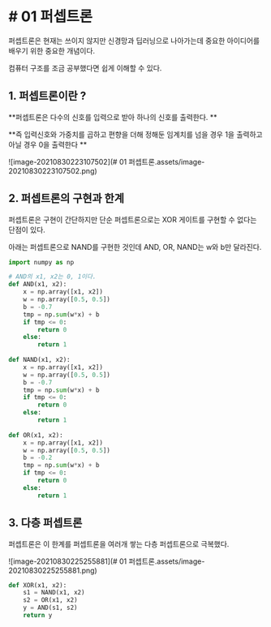 # # 01 퍼셉트론



퍼셉트론은 현재는 쓰이지 않지만 신경망과 딥러닝으로 나아가는데 중요한 아이디어를 배우기 위한 중요한 개념이다.

컴퓨터 구조를 조금 공부했다면 쉽게 이해할 수 있다.



## 1. 퍼셉트론이란 ?



**퍼셉트론은 다수의 신호를 입력으로 받아 하나의 신호를 출력한다. ** 

**즉 입력신호와 가중치를 곱하고 편향을 더해 정해둔 임계치를 넘을 경우 1을 출력하고 아닐 경우 0을 출력한다  **

![image-20210830223107502](# 01 퍼셉트론.assets/image-20210830223107502.png)



## 2. 퍼셉트론의 구현과 한계

퍼셉트론은 구현이 간단하지만 단순 퍼셉트론으로는 XOR 게이트를 구현할 수 없다는 단점이 있다.

아래는 퍼셉트론으로 NAND를 구현한 것인데 AND, OR, NAND는 w와 b만 달라진다.

```python
import numpy as np

# AND의 x1, x2는 0, 1이다.
def AND(x1, x2):
	x = np.array([x1, x2])
    w = np.array([0.5, 0.5])
    b = -0.7
    tmp = np.sum(w*x) + b
    if tmp <= 0:
        return 0
    else:
        return 1
    
def NAND(x1, x2):
    x = np.array([x1, x2])
    w = np.array([0.5, 0.5])
    b = -0.7
    tmp = np.sum(w*x) + b
    if tmp <= 0:
        return 0
    else: 
        return 1
    
def OR(x1, x2):
    x = np.array([x1, x2])
    w = np.array([0.5, 0.5])
    b = -0.2
    tmp = np.sum(w*x) + b
    if tmp <= 0:
        return 0
    else: 
        return 1
```



## 3. 다층 퍼셉트론

퍼셉트론은 이 한계를 퍼셉트론을 여러개 쌓는 다층 퍼셉트론으로 극복했다.

![image-20210830225255881](# 01 퍼셉트론.assets/image-20210830225255881.png)

```python
def XOR(x1, x2):
    s1 = NAND(x1, x2)
    s2 = OR(x1, x2)
    y = AND(s1, s2)
    return y
```

